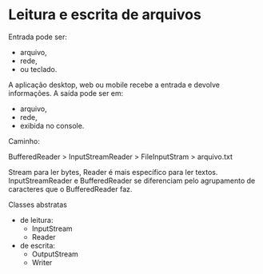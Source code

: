 #  Leitura e escrita de arquivos

Entrada pode ser:
- arquivo,
- rede,
- ou teclado.

A aplicação desktop, web ou mobile recebe a entrada e devolve informações. A saída pode ser em:

- arquivo,
- rede,
- exibida no console.

Caminho:

BufferedReader > InputStreamReader > FileInputStram > arquivo.txt

Stream para ler bytes, Reader é mais específico para ler textos. InputStreamReader e BufferedReader se diferenciam pelo agrupamento de caracteres que o BufferedReader faz.

Classes abstratas
- de leitura:
    - InputStream
    - Reader
- de escrita:
    - OutputStream
    - Writer